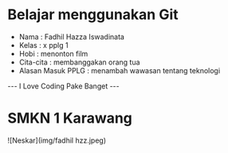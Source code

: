 # Belajar menggunakan Git

- Nama              : Fadhil Hazza Iswadinata 
- Kelas             : x pplg 1
- Hobi              : menonton film
- Cita-cita         : membanggakan orang tua
- Alasan Masuk PPLG : menambah wawasan tentang teknologi

--- I Love Coding Pake Banget ---

# SMKN 1 Karawang
![Neskar](img/fadhil hzz.jpeg)